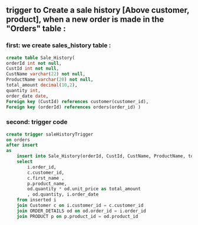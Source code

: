## trigger to Create a sale history [Above customer, product], when a new order is made in the "Orders" table :

### first: we create sales_history table :

```sql
create table Sale_History(
orderId int not null,
CustId int not null,
CustName varchar(22) not null,
ProductName varchar(20) not null,
total_amount decimal(10,2),
quantity int,
order_date date,
Foreign key (CustId) references customer(customer_id),
Foreign key (orderId) references orders(order_id) )
```
### second: trigger code

```SQL
create trigger saleHistoryTrigger
on orders
after insert
as
	insert into Sale_History(orderId, CustId, CustName, ProductName, total_amount, quantity, order_date)
	select 
		i.order_id,
		c.customer_id,
		c.first_name ,
		p.product_name,
		od.quantity * od.unit_price as total_amount
		, od.quantity, i.order_date
	from inserted i
	join Customer c on i.customer_id = c.customer_id
	join ORDER_DETAILS od on od.order_id = i.order_id
	join PRODUCT p on p.product_id = od.product_id
```